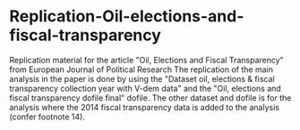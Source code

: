 # Replication-Oil-elections-and-fiscal-transparency
Replication material for the article "Oil, Elections and Fiscal Transparency" from European Journal of Political Research
The replication of the main analysis in the paper is done by using the "Dataset oil, elections & fiscal transparency collection year with V-dem data" 
and the "Oil, elections and fiscal transparency dofile final" dofile. 
The other dataset and dofile is for the analysis where the 2014 fiscal transparency data is added to the analysis (confer footnote 14). 
